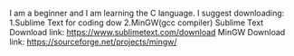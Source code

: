 I am a beginner and I am learning the C language.
I suggest downloading:
1.Sublime Text for coding dow
2.MinGW(gcc compiler)
Sublime Text Download link: https://www.sublimetext.com/download
MinGW Download link: https://sourceforge.net/projects/mingw/